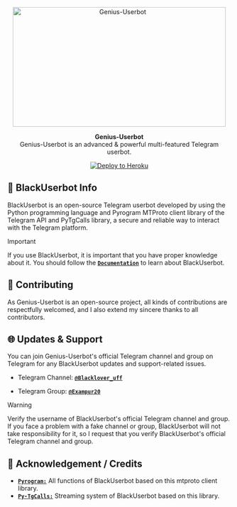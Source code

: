 <p align="center">
<a href="https://github.com/BLACKLOVER15/BlackUserbot"><img src="https://te.legra.ph/file/03e1afa53c13ca4352e17.jpg" height="270" width="480" alt="Genius-Userbot"/></a>
</p>

<p align="center">
<b>Genius-Userbot</b><br/>
Genius-Userbot is an advanced & powerful multi-featured Telegram userbot.
</p>

<p align="center">
<a href="https://heroku.com/deploy?template=https://github.com/BLACKLOVER15/BlackUserbot">
<img src="AdityaHalder/resource/images/Heroku.svg" alt="Deploy to Heroku"></a>
</p>

<h2>🤖 BlackUserbot Info</h2>
<p title="BlackUserbot">BlackUserbot is an open-source Telegram userbot developed by using the Python programming language and Pyrogram MTProto client library of the Telegram API and PyTgCalls library, a secure and reliable way to interact with the Telegram platform.</p>

> [!IMPORTANT]
> If you use BlackUserbot, it is important that you have proper knowledge about it. You should follow the [**`Documentation`**](https://t.me/Blacklover_uff) to learn about BlackUserbot.

<h2>🤝 Contributing</h2>
<p title="Contributing">As Genius-Userbot is an open-source project, all kinds of contributions are respectfully welcomed, and I also extend my sincere thanks to all contributors.</p>

<h2>🌐 Updates & Support</h2>
<p title="Support">You can join Genius-Userbot's official Telegram channel and group on Telegram for any BlackUserbot updates and support-related issues.</p>

- Telegram Channel: [**`@Blacklover_uff`**](https://t.me/blacklover_uff)

- Telegram Group:   [**`@Exampur20`**](https://t.me/exampur20)
> [!WARNING]  
> Verify the username of BlackUserbot's official Telegram channel and group. If you face a problem with a fake channel or group, BlackUserbot will not take responsibility for it, so I request that you verify BlackUserbot's official Telegram channel and group.


<h2>📑 Acknowledgement / Credits</h2>

- [**`Pyrogram:`**](https://github.com/pyrogram) All functions of BlackUserbot based on this mtproto client library.
- [**`Py-TgCalls:`**](https://github.com/py-tgcalls) Streaming system of BlackUserbot based on this library.


